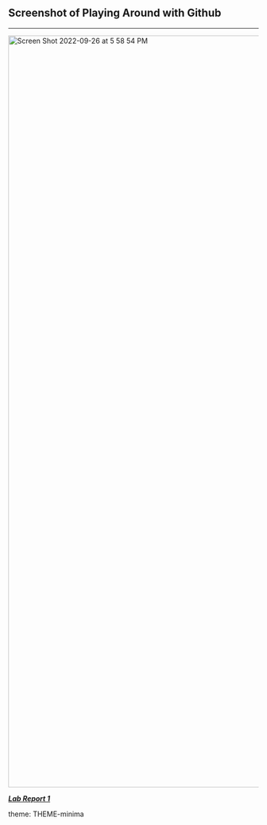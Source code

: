 ## Screenshot of Playing Around with Github 
---
<img width="1512" alt="Screen Shot 2022-09-26 at 5 58 54 PM" src="https://user-images.githubusercontent.com/114449002/192407132-60bfe70d-6fb4-4b56-b105-3935d10fcf0d.png">

***[Lab Report 1](https://bec002.github.io/cse15l-lab-reports/)***

theme: THEME-minima
